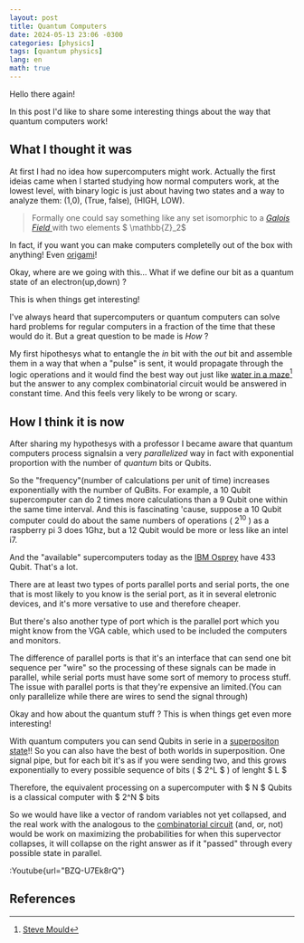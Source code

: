 ```yaml
---
layout: post
title: Quantum Computers
date: 2024-05-13 23:06 -0300
categories: [physics]
tags: [quantum physics]
lang: en
math: true
---
```


Hello there again!

In this post I'd like to share some interesting things about the way that quantum computers work!

## What I thought it was 

At first I had no idea how supercomputers might work. Actually the first ideias came when I started studying how normal computers work, at the lowest level, with binary logic is just about having two states and a way to analyze them: (1,0), (True, false), (HIGH, LOW). 

> Formally one could say something like any set isomorphic to a [ _Galois Field_ ](https://en.wikipedia.org/wiki/Finite_field) with two elements $ \mathbb{Z}_2$

In fact, if you want you can make computers completelly out of the box with anything! Even [origami](https://www.quantamagazine.org/how-to-build-an-origami-computer-20240130/)! 

Okay, where are we going with this... What if we define our bit as a quantum state of an electron(up,down) ?

This is when things get interesting!

I've always heard that supercomputers or quantum computers can solve hard problems for regular computers in a fraction of the time that these would do it. But a great question to be made is _How_ ?

My first hipothesys what to entangle the _in_ bit with the _out_ bit and assemble them in a way that when a "pulse" is sent, it would propagate through the logic operations and it would find the best way out just like [water in a maze](https://www.youtube.com/watch?v=81ebWToAnvA)[^fn-nth-1] but the answer to any complex combinatorial circuit would be answered in constant time. And this feels very likely to be wrong or scary.

## How I think it is now

After sharing my hypothesys with a professor I became aware that quantum computers process signalsin a very _parallelized_ way in fact with exponential proportion with the number of  _quantum_ bits or Qubits.

So the "frequency"(number of calculations per unit of time) increases exponentially with the number of QuBits. For example, a 10 Qubit supercomputer can do 2 times more calculations than a 9 Qubit one within the same time interval. And this is fascinating 'cause, suppose a 10 Qubit computer could do about the same numbers of operations ( $2^{10}$ ) as  a raspberry pi 3 does 1Ghz, but a 12 Qubit would be more or less like an intel i7. 

And the "available" supercomputers today as the [IBM Osprey](https://spectrum.ieee.org/ibm-quantum-computer-osprey) have 433 Qubit. That's a lot.

There are at least two types of ports parallel ports and serial ports, the one that is most likely to you know is the serial port, as it in several eletronic devices, and it's more versative to use and therefore cheaper.

But there's also another type of port which is the parallel port which you might know from the VGA cable, which used to be included the computers and monitors.

The difference of parallel ports is that it's an interface that can send one bit sequence per "wire" so the processing of these signals can be made in parallel, while serial ports must have some sort of memory to process stuff. The issue with parallel ports is that they're expensive an limited.(You can only parallelize while there are wires to send the signal through)

Okay and how about the quantum stuff ? This is when things get even more interesting!

With quantum computers you can send Qubits in serie in a [superpositon state](https://joaovcmiranda.github.io/posts/quantum-supertasks/)!! So you can also have the best of both worlds in superposition.
One signal pipe, but for each bit it's as if you were sending two, and this grows exponentially to every possible sequence of bits ( $ 2^L $ ) of lenght $ L $

Therefore, the equivalent processing on a supercomputer with $ N $ Qubits is a classical computer with $ 2^N $ bits

So we would have like a vector of random variables not yet collapsed, and the real work with the analogous to the [combinatorial circuit](https://en.wikipedia.org/wiki/Combinational_logic) (and, or, not) would be work on maximizing the probabilities for when this supervector collapses, it will collapse on the right answer as if it "passed" through every possible state in parallel.

:Youtube{url="BZQ-U7Ek8rQ"}


## References
[^fn-nth-1]: [Steve Mould](https://www.youtube.com/@stevemould)
